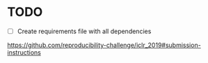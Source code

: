 # TODO
* [ ] Create requirements file with all dependencies

https://github.com/reproducibility-challenge/iclr_2019#submission-instructions